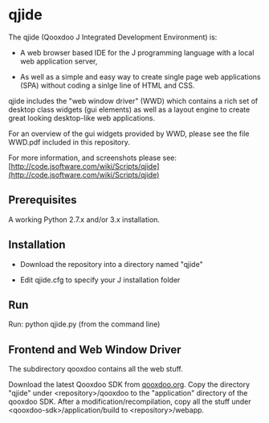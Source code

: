 # qjide

The qjide (Qooxdoo J Integrated Development Environment) is:

* A web browser based IDE for the J programming language with a local web application server,

* As well as a simple and easy way to create single page web applications (SPA) without coding a sinlge line of HTML and CSS.

qjide includes the "web window driver" (WWD) which contains a rich set of desktop class widgets (gui elements) as well as a layout engine to create great looking desktop-like web applications.

For an overview of the gui widgets provided by WWD, please see the file WWD.pdf included in this repository.

For more information, and screenshots please see: [http://code.jsoftware.com/wiki/Scripts/qjide](http://code.jsoftware.com/wiki/Scripts/qjide)

## Prerequisites

A working Python 2.7.x and/or 3.x installation.

## Installation

* Download the repository into a directory named "qjide"

* Edit qjide.cfg to specify your J installation folder

## Run

Run: python qjide.py (from the command line)

## Frontend and Web Window Driver

The subdirectory qooxdoo contains all the web stuff.

Download the latest Qooxdoo SDK from [qooxdoo.org](http://qooxdoo.org). Copy the directory "qjide" under \<repository\>/qooxdoo to the "application" directory of the qooxdoo SDK. After a modification/recompilation, copy all the stuff under \<qooxdoo-sdk\>/application/build to \<repository\>/webapp.
